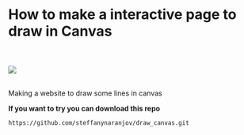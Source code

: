 <h1> How to make a interactive page to draw in Canvas </h1>
<br>
</br>
<img src="Screen Shot 2020-08-13 at 12.14.34 PM.png">
<br></br>
<p> Making a website to draw some lines in canvas </p>
<p><strong> If you want to try you can download this repo </strong></p>
<p><code>https://github.com/steffanynaranjov/draw_canvas.git</code></p>
<br>
</br>


